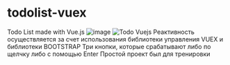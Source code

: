 # todolist-vuex
Todo List made with Vue.js
![image](https://user-images.githubusercontent.com/74211009/110388342-fda55f80-8073-11eb-9902-3512f0bd9f98.png)
![Todo Vuejs](https://user-images.githubusercontent.com/74211009/109406850-5b0f2180-798d-11eb-9a58-d837f9976ca3.gif)
Реактивность осуществляется за счет использования библиотеки управления  VUEX и библиотеки BOOTSTRAP
Три кнопки, которые срабатывают либо по щелчку либо с помощью Enter
Простой проект был для тренировки 

